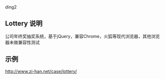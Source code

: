 ding2
## Lottery 说明
公司年终奖抽奖系统，基于jQuery，兼容Chrome，火狐等现代浏览器，其他浏览器未做兼容性测试

## 示例
http://www.zi-han.net/case/lottery/
